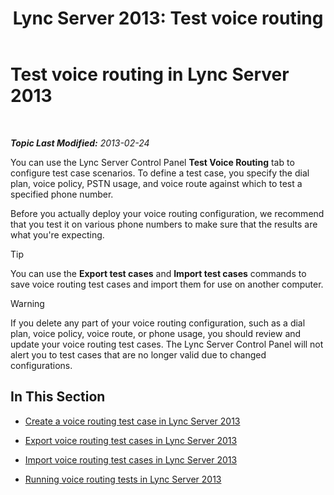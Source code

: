 ﻿---
title: 'Lync Server 2013: Test voice routing'
TOCTitle: Test voice routing
ms:assetid: d3aae909-fef6-440f-b144-0b62dc82bf5d
ms:mtpsurl: https://technet.microsoft.com/en-us/library/Gg398915(v=OCS.15)
ms:contentKeyID: 48185444
ms.date: 07/23/2014
mtps_version: v=OCS.15
---

<div data-xmlns="http://www.w3.org/1999/xhtml">

<div class="topic" data-xmlns="http://www.w3.org/1999/xhtml" data-msxsl="urn:schemas-microsoft-com:xslt" data-cs="http://msdn.microsoft.com/en-us/">

<div data-asp="http://msdn2.microsoft.com/asp">

# Test voice routing in Lync Server 2013

</div>

<div id="mainSection">

<div id="mainBody">

<span> </span>

_**Topic Last Modified:** 2013-02-24_

You can use the Lync Server Control Panel **Test Voice Routing** tab to configure test case scenarios. To define a test case, you specify the dial plan, voice policy, PSTN usage, and voice route against which to test a specified phone number.

Before you actually deploy your voice routing configuration, we recommend that you test it on various phone numbers to make sure that the results are what you're expecting.

<div>


> [!TIP]  
> You can use the <STRONG>Export test cases</STRONG> and <STRONG>Import test cases</STRONG> commands to save voice routing test cases and import them for use on another computer.



</div>

<div>


> [!WARNING]  
> If you delete any part of your voice routing configuration, such as a dial plan, voice policy, voice route, or phone usage, you should review and update your voice routing test cases. The Lync Server Control Panel will not alert you to test cases that are no longer valid due to changed configurations.



</div>

<div>

## In This Section

  - [Create a voice routing test case in Lync Server 2013](lync-server-2013-create-a-voice-routing-test-case.md)

  - [Export voice routing test cases in Lync Server 2013](lync-server-2013-export-voice-routing-test-cases.md)

  - [Import voice routing test cases in Lync Server 2013](lync-server-2013-import-voice-routing-test-cases.md)

  - [Running voice routing tests in Lync Server 2013](lync-server-2013-running-voice-routing-tests.md)

</div>

</div>

<span> </span>

</div>

</div>

</div>

